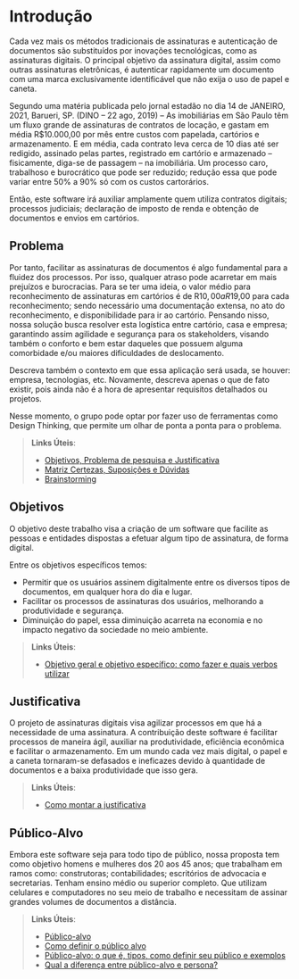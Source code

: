 # Introdução

Cada vez mais os métodos tradicionais de assinaturas e autenticação de documentos são substituídos por inovações tecnológicas, como as assinaturas digitais. O principal objetivo da assinatura digital, assim como outras assinaturas eletrônicas, é autenticar rapidamente um documento com uma marca exclusivamente identificável que não exija o uso de papel e caneta.

Segundo uma matéria publicada pelo jornal estadão no dia 14 de JANEIRO, 2021, Barueri, SP. (DINO – 22 ago, 2019) – As imobiliárias em São Paulo têm um fluxo grande de assinaturas de contratos de locação, e gastam  em média R$10.000,00 por mês entre custos com papelada, cartórios e armazenamento. E em média, cada contrato leva cerca de 10 dias até ser redigido, assinado pelas partes, registrado em cartório e armazenado – fisicamente, diga-se de passagem – na imobiliária. Um processo caro, trabalhoso e burocrático que pode ser reduzido; redução essa que pode variar entre 50% a 90% só com os custos cartorários.

Então, este software irá auxiliar amplamente quem utiliza contratos digitais; processos judiciais; declaração de imposto de renda e obtenção de documentos e envios em cartórios. 


## Problema

Por tanto, facilitar as assinaturas de documentos é algo fundamental para a fluidez dos processos. Por isso, qualquer atraso pode acarretar em mais  prejuízos e burocracias.  Para se ter uma ideia, o valor médio para  reconhecimento de assinaturas em cartórios é de R$10,00 a R$19,00 para cada reconhecimento; sendo necessário uma documentação extensa, no ato do reconhecimento, e disponibilidade para ir ao cartório. Pensando nisso, nossa solução busca resolver esta logística entre cartório, casa e empresa; garantindo assim agilidade e segurança para os stakeholders, visando também o conforto e bem estar daqueles que possuem alguma comorbidade e/ou maiores dificuldades de deslocamento.

Descreva também o contexto em que essa aplicação será usada, se  houver: empresa, tecnologias, etc. Novamente, descreva apenas o que de  fato existir, pois ainda não é a hora de apresentar requisitos  detalhados ou projetos.

Nesse momento, o grupo pode optar por fazer uso  de ferramentas como Design Thinking, que permite um olhar de ponta a ponta para o problema.

> **Links Úteis**:
> - [Objetivos, Problema de pesquisa e Justificativa](https://medium.com/@versioparole/objetivos-problema-de-pesquisa-e-justificativa-c98c8233b9c3)
> - [Matriz Certezas, Suposições e Dúvidas](https://medium.com/educa%C3%A7%C3%A3o-fora-da-caixa/matriz-certezas-suposi%C3%A7%C3%B5es-e-d%C3%BAvidas-fa2263633655)
> - [Brainstorming](https://www.euax.com.br/2018/09/brainstorming/)

## Objetivos

O objetivo deste trabalho visa a criação de um software que facilite as pessoas e entidades dispostas a efetuar algum tipo de assinatura, de forma digital.

Entre os objetivos específicos temos:

* Permitir que os usuários assinem digitalmente entre os diversos tipos de documentos, em qualquer hora do dia e lugar.
* Facilitar os processos de assinaturas dos usuários, melhorando a produtividade e segurança.
* Diminuição do papel, essa diminuição acarreta na economia e no impacto negativo da sociedade no meio ambiente.

 
> **Links Úteis**:
> - [Objetivo geral e objetivo específico: como fazer e quais verbos utilizar](https://blog.mettzer.com/diferenca-entre-objetivo-geral-e-objetivo-especifico/)

## Justificativa

O projeto de assinaturas digitais visa agilizar processos em que há a necessidade de uma assinatura. A contribuição deste software é facilitar  processos de maneira ágil, auxiliar na produtividade, eficiência econômica e facilitar o armazenamento. Em um mundo cada vez mais digital, o papel e a caneta tornaram-se defasados e ineficazes devido à quantidade de documentos e a baixa produtividade que isso gera.  

> **Links Úteis**:
> - [Como montar a justificativa](https://guiadamonografia.com.br/como-montar-justificativa-do-tcc/)

## Público-Alvo

Embora este software seja para todo tipo de público, nossa proposta tem como objetivo homens e mulheres dos 20 aos 45 anos; que trabalham em ramos como: construtoras; contabilidades; escritórios de advocacia e secretarias. Tenham ensino médio ou superior completo. Que utilizam celulares e computadores no seu meio de trabalho e necessitam de assinar  grandes volumes de documentos a distância. 


> **Links Úteis**:
> - [Público-alvo](https://blog.hotmart.com/pt-br/publico-alvo/)
> - [Como definir o público alvo](https://exame.com/pme/5-dicas-essenciais-para-definir-o-publico-alvo-do-seu-negocio/)
> - [Público-alvo: o que é, tipos, como definir seu público e exemplos](https://klickpages.com.br/blog/publico-alvo-o-que-e/)
> - [Qual a diferença entre público-alvo e persona?](https://rockcontent.com/blog/diferenca-publico-alvo-e-persona/)

